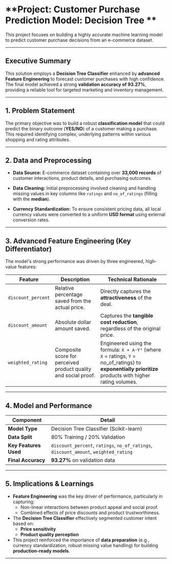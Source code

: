 # **Project: Customer Purchase Prediction Model: Decision Tree **  

This project focuses on building a highly accurate machine learning model to predict customer purchase decisions from an e-commerce dataset.

----------

## **Executive Summary**

This solution employs a  **Decision Tree Classifier**  enhanced by  **advanced Feature Engineering**  to forecast customer purchases with high confidence. The final model achieved a strong  **validation accuracy of 93.27%**, providing a reliable tool for targeted marketing and inventory management.

----------

## **1. Problem Statement**

The primary objective was to build a robust  **classification model**  that could predict the binary outcome (**YES/NO**) of a customer making a purchase. This required identifying complex, underlying patterns within various shopping and rating attributes.

----------

## **2. Data and Preprocessing**

-   **Data Source:**  E-commerce dataset containing over  **33,000 records**  of customer interactions, product details, and purchasing outcomes.
    
-   **Data Cleaning:**  Initial preprocessing involved cleaning and handling missing values in key columns like  `ratings`  and  `no_of_ratings`  (filling with the  **median**).
    
-   **Currency Standardization:**  To ensure consistent pricing data, all local currency values were converted to a uniform  **USD format**  using external conversion rates.
    

----------

## **3. Advanced Feature Engineering (Key Differentiator)**

The model's strong performance was driven by three engineered, high-value features:

| **Feature**         | **Description**                                                        | **Technical Rationale**                                                                 |
|---------------------|------------------------------------------------------------------------|------------------------------------------------------------------------------------------|
| `discount_percent`  | Relative percentage saved from the actual price.                       | Directly captures the **attractiveness** of the deal.                                    |
| `discount_amount`   | Absolute dollar amount saved.                                          | Captures the **tangible cost reduction**, regardless of the original price.              |
| `weighted_rating`   | Composite score for perceived product quality and social proof.        | Engineered using the formula: `X + A·Y²` (where `X` = ratings, `Y` = no_of_ratings) to **exponentially prioritize** products with higher rating volumes. 
----------
## 4.  Model and Performance

| **Component**         | **Detail**                                                                 |
|------------------------|---------------------------------------------------------------------------|
| **Model Type**         | Decision Tree Classifier (Scikit-learn)                                   |
| **Data Split**         | 80% Training / 20% Validation                                              |
| **Key Features Used**  | `discount_percent`, `ratings`, `no_of_ratings`, `discount_amount`, `weighted_rating` |
| **Final Accuracy**     |  **93.27%** on validation data                                           
---
## 5. Implications & Learnings

- **Feature Engineering** was the key driver of performance, particularly in capturing:
  - Non-linear interactions between product appeal and social proof.
  - Combined effects of price discounts and product trustworthiness.
- The **Decision Tree Classifier** effectively segmented customer intent based on:
  - **Price sensitivity**
  - **Product quality perception**
- This project reinforced the importance of **data preparation** (e.g., currency standardization, robust missing value handling) for building **production-ready models**.

---
